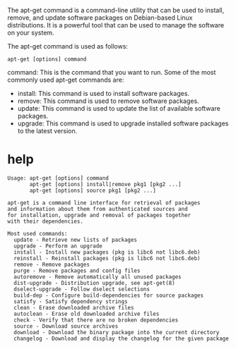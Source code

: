 The apt-get command is a command-line utility that can be used to install, remove, and update software packages on Debian-based Linux distributions. It is a powerful tool that can be used to manage the software on your system.

The apt-get command is used as follows:

`apt-get [options] command`

command: This is the command that you want to run. Some of the most commonly used apt-get commands are:
- install: This command is used to install software packages.
- remove: This command is used to remove software packages.
- update: This command is used to update the list of available software packages.
- upgrade: This command is used to upgrade installed software packages to the latest version.




# help

```
Usage: apt-get [options] command
       apt-get [options] install|remove pkg1 [pkg2 ...]
       apt-get [options] source pkg1 [pkg2 ...]

apt-get is a command line interface for retrieval of packages
and information about them from authenticated sources and
for installation, upgrade and removal of packages together
with their dependencies.

Most used commands:
  update - Retrieve new lists of packages
  upgrade - Perform an upgrade
  install - Install new packages (pkg is libc6 not libc6.deb)
  reinstall - Reinstall packages (pkg is libc6 not libc6.deb)
  remove - Remove packages
  purge - Remove packages and config files
  autoremove - Remove automatically all unused packages
  dist-upgrade - Distribution upgrade, see apt-get(8)
  dselect-upgrade - Follow dselect selections
  build-dep - Configure build-dependencies for source packages
  satisfy - Satisfy dependency strings
  clean - Erase downloaded archive files
  autoclean - Erase old downloaded archive files
  check - Verify that there are no broken dependencies
  source - Download source archives
  download - Download the binary package into the current directory
  changelog - Download and display the changelog for the given package
```
